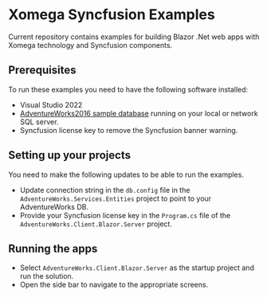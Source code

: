 # Xomega Syncfusion Examples
Current repository contains examples for building Blazor .Net web apps with Xomega technology and Syncfusion components.

## Prerequisites
To run these examples you need to have the following software installed:
- Visual Studio 2022
- [AdventureWorks2016 sample database](https://github.com/Microsoft/sql-server-samples/releases/download/adventureworks/AdventureWorks2016.bak) running on your local or network SQL server.
- Syncfusion license key to remove the Syncfusion banner warning.

## Setting up your projects
You need to make the following updates to be able to run the examples.
- Update connection string in the `db.config` file in the `AdventureWorks.Services.Entities` project to point to your AdventureWorks DB.
- Provide your Syncfusion license key in the `Program.cs` file of the `AdventureWorks.Client.Blazor.Server` project.

## Running the apps
- Select `AdventureWorks.Client.Blazor.Server` as the startup project and run the solution.
- Open the side bar to navigate to the appropriate screens.

